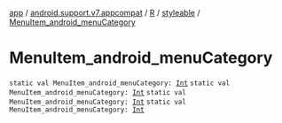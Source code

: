 [app](../../../index.md) / [android.support.v7.appcompat](../../index.md) / [R](../index.md) / [styleable](index.md) / [MenuItem_android_menuCategory](.)

# MenuItem_android_menuCategory

`static val MenuItem_android_menuCategory: `[`Int`](https://kotlinlang.org/api/latest/jvm/stdlib/kotlin/-int/index.html)
`static val MenuItem_android_menuCategory: `[`Int`](https://kotlinlang.org/api/latest/jvm/stdlib/kotlin/-int/index.html)
`static val MenuItem_android_menuCategory: `[`Int`](https://kotlinlang.org/api/latest/jvm/stdlib/kotlin/-int/index.html)
`static val MenuItem_android_menuCategory: `[`Int`](https://kotlinlang.org/api/latest/jvm/stdlib/kotlin/-int/index.html)